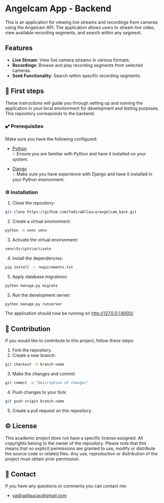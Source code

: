 # Angelcam App - Backend

This is an application for viewing live streams and recordings from cameras using the Angelcam API. The application allows users to stream live video, view available recording segments, and search within any segment.

## Features

- **Live Stream**: View live camera streams in various formats.
- **Recordings**: Browse and play recording segments from selected cameras.
- **Seek Functionality**: Search within specific recording segments.

## 👣 First steps

These instructions will guide you through setting up and running the application in your local environment for development and testing purposes.
This repository corresponds to the backend.

### ✔️ Prerequisites

Make sure you have the following configured:

- [Python](https://www.python.org/downloads/) <br>
  💡 Ensure you are familiar with Python and have it installed on your system.

- [Django](https://www.djangoproject.com/) <br>
  💡 Make sure you have experience with Django and have it installed in your Python environment.

### ⚙️ Installation

1. Clone the repository:

```bash
git clone https://github.com/YadiraAllauca/angelcam_back.git
```
2. Create a virtual environment:

```bash
python -m venv venv
```
3. Activate the virtual environment:
```bash
venv\Scripts\activate
```
4. Install the dependencies:
```bash
pip install -r requirements.txt
```
5. Apply database migrations:
```bash
python manage.py migrate
```
5. Run the development server:
```bash
python manage.py runserver
```
The application should now be running on http://127.0.0.1:8000/

## 🤝 Contribution
If you would like to contribute to this project, follow these steps:

1. Fork the repository.
2. Create a new branch:
```bash
git checkout -b branch-name
```
3. Make the changes and commit:
```bash
git commit -m "Description of changes"
```
4. Push changes to your fork:
```bash
git push origin branch-name
```
5. Create a pull request on this repository.

## ©️ License
This academic project does not have a specific license assigned. All copyrights belong to the owner of the repository. Please note that this means that no explicit permissions are granted to use, modify or distribute the source code or related files. Any use, reproduction or distribution of the project must obtain prior permission.

## 📧 Contact

If you have any questions or comments you can contact me:

* yadiraallaucac@gmail.com

